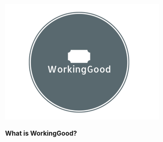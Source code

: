 <div align="center">
    <img src="assets/logo.png" witdth=200>
</div>

**What is WorkingGood?**
----------------